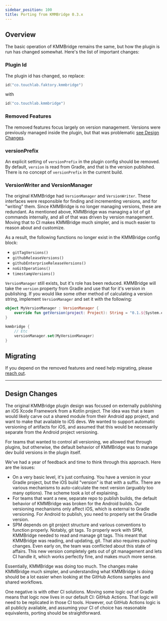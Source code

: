 ```yaml
---
sidebar_position: 100
title: Porting from KMMBridge 0.3.x 
---
```


## Overview

The basic operation of KMMBridge remains the same, but how the plugin is run has changed somewhat. Here's the list of important changes:

### Plugin Id

The plugin id has changed, so replace:

```kotlin
id("co.touchlab.faktory.kmmbridge")
```

with

```kotlin
id("co.touchlab.kmmbridge")
```

### Removed Features

The removed features focus largely on version management. Versions were previously managed inside the plugin, but that was problematic [see Design Changes](#design-changes).

### versionPrefix

An explicit setting of `versionPrefix` in the plugin config should be removed. By default, `version` is read from Gradle, and that is the version published. There is no concept of `versionPrefix` in the current build.

### VersionWriter and VersionManager

The original KMMBridge had `VersionManager` and `VersionWriter`. These interfaces were responsible for finding and incrementing versions, and for "writing" them. Since KMMBridge is no longer managing versions, these are redundant. As mentioned above, KMMBridge was managing a lot of git commands internally, and all of that was driven by version management. Moving that to CI makes KMMBridge much simpler, and is much easier to reason about and customize.

As a result, the following functions no longer exist in the KMMBridge config block:

* `gitTagVersions()`
* `githubReleaseVersions()`
* `githubEnterpriseReleaseVersions()`
* `noGitOperations()`
* `timestampVersions()`

`VersionManager` still exists, but it's role has been reduced. KMMBridge will take the `version` property from Gradle and use that for it's version in publishing. If you would like some other method of calculating a version string, implement `VersionManager` and set it with the following:

```kotlin
object MyVersionManager : VersionManager {
    override fun getVersion(project: Project): String = "0.1.${System.currentTimeMillis()}"
}

kmmbridge {
    // Etc
    versionManager.set(MyVersionManager)
}
```

## Migrating

If you depend on the removed features and need help migrating, please [reach out](https://touchlab.co/keepintouch).

---

## Design Changes

The original KMMBridge plugin design was focused on externally publishing an iOS Xcode Framework from a Kotlin project. The idea was that a team would likely carve out a shared module from their Android app project, and want to make that available to iOS devs. We wanted to support automatic versioning of artifacts for iOS, and assumed that this would be necessarily separate from the Android project versioning.

For teams that wanted to control all versioning, we allowed that through plugins, but otherwise, the default behavior of KMMBridge was to manage dev build versions in the plugin itself.

We've had a year of feedback and time to think through this approach. Here are the issues:

* On a very basic level, it's just confusing. You have a version in your Gradle project, but the iOS build "version" is that with a suffix. There are various mechanisms to auto-calculate the next version (arguably too many options). The scheme took a lot of explaining.
* For teams that want a new, separate repo to publish builds, the default behavior of KMMBridge was broken for the Android builds. Our versioning mechanisms only affect iOS, which is external to Gradle versioning. For Android to publish, you need to properly set the Gradle version.
* SPM depends on git project structure and various conventions to function properly. Notably, git tags. To properly work with SPM, KMMBridge needed to read and manage git tags. This meant that KMMBridge was reading, and updating, git. That also requires pushing changes. Even early on, the team was conflicted about this state of affairs. This new version completely gets out of git management and lets CI handle it, which works perfectly fine, and makes much more sense.

Essentially, KMMBridge was doing too much. The changes make KMMBridge much simpler, and understanding what KMMBridge is doing should be a lot easier when looking at the GitHub Actions samples and shared workflows.

One negative is with other CI solutions. Moving some logic out of Gradle means that logic now lives in our default CI: GitHub Actions. That logic will need to be replicated in those CI tools. However, out GitHub Actions logic is all publicly available, and assuming your CI of choice has reasonable equivalents, porting should be straightforward.



